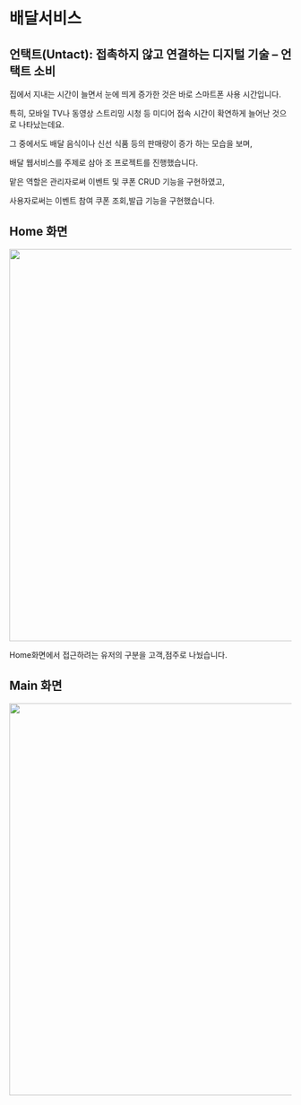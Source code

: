 # 배달서비스

<h2>언택트(Untact): 접촉하지 않고 연결하는 디지털 기술 – 언택트 소비</h2>

집에서 지내는 시간이 늘면서 눈에 띄게 증가한 것은 바로 스마트폰 사용 시간입니다.

특히, 모바일 TV나 동영상 스트리밍 시청 등 미디어 접속 시간이 확연하게 늘어난 것으로 나타났는데요.

그 중에서도 배달 음식이나 신선 식품 등의 판매량이 증가 하는 모습을 보며,

배달 웹서비스를 주제로 삼아 조 프로젝트를 진행했습니다.

맡은 역할은 관리자로써 이벤트 및 쿠폰 CRUD 기능을 구현하였고,

사용자로써는 이벤트 참여 쿠폰 조회,발급 기능을 구현했습니다.


Home 화면
-----------------------------

<img width ="700" src="https://user-images.githubusercontent.com/68227318/99757710-4a037880-2b33-11eb-89b2-6a89d7db4700.jpg">

Home화면에서 접근하려는 유저의 구분을 고객,점주로 나눴습니다.


Main 화면 
---------------------------------
<img width ="700" src="https://user-images.githubusercontent.com/68227318/99757610-1d4f6100-2b33-11eb-9601-d9efcd939506.png">


